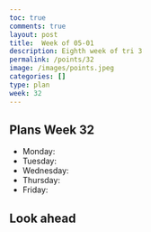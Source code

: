 ```yaml
---
toc: true
comments: true
layout: post
title:  Week of 05-01
description: Eighth week of tri 3
permalink: /points/32
image: /images/points.jpeg
categories: []
type: plan
week: 32
---
```


## Plans Week 32
> 
- Monday: 
- Tuesday: 
- Wednesday: 
- Thursday: 
- Friday: 

## Look ahead
> 